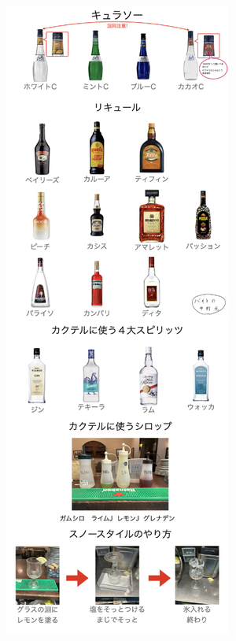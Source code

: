 <img src="images/alcohol_sub_1.jpeg" width="450">
<img src="images/alcohol_sub_2.jpeg" width="450">
